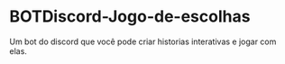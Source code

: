 # BOTDiscord-Jogo-de-escolhas
Um bot do discord que você pode criar historias interativas e jogar com elas.
